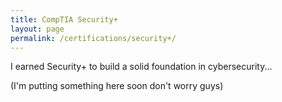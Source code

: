 ```yaml
---
title: CompTIA Security+ 
layout: page
permalink: /certifications/security+/
---
```



I earned Security+ to build a solid foundation in cybersecurity...

(I'm putting something here soon don't worry guys)
<!-- full write-up here -->

